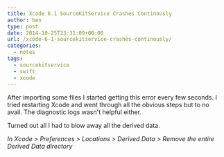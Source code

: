 ```yaml
---
title: Xcode 6.1 SourceKitService Crashes Continously
author: ben
type: post
date: 2014-10-25T23:31:09+00:00
url: /xcode-6-1-sourcekitservice-crashes-continously/
categories:
  - notes
tags:
  - sourcekitservice
  - swift
  - xcode
---
```


After importing some files I started getting this error every few seconds. I tried restarting Xcode and went through all the obvious steps but to no avail. The diagnostic logs wasn't helpful either.

Turned out all I had to blow away all the derived data.

_In Xcode > Preferences > Locations > Derived Data > Remove the entire Derived Data directory_
